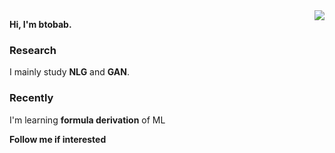 <img align="right" src="https://github-readme-stats.vercel.app/api?username=btobab&show_icons=true&theme=highcontrast&count_private=True&bg_color=32CCBC" />  

**Hi, I'm btobab.**
### Research
I mainly study **NLG** and **GAN**.
### Recently
I'm learning **formula derivation** of ML

**Follow me if interested**
